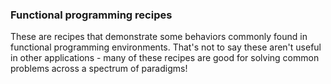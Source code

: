 ### Functional programming recipes

These are recipes that demonstrate some behaviors commonly found in functional programming environments.  That's not to say these aren't useful in other applications - many of these recipes are good for solving common problems across a spectrum of paradigms!

